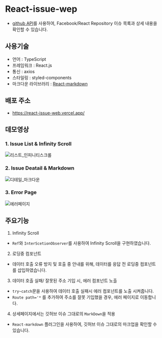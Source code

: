 # React-issue-wep

- [github API](https://docs.github.com/ko/rest?apiVersion=2022-11-28)를 사용하여, Facebook/React Repository 이슈 목록과 상세 내용을 확인할 수 있습니다.

## 사용기술

- 언어 : TypeScript
- 프레임워크 : React.js
- 통신 : axios
- 스타일링 : styled-components
- 마크다운 라이브러리 : [React-markdown](https://github.com/remarkjs/react-markdown)

## 배포 주소

- https://react-issue-web.vercel.app/

## 데모영상
### 1. Issue List & Infinity Scroll
![리스트_인피니티스크롤](https://github.com/JangHyunjeong/react-issue-web/assets/85441226/86a44975-a8e2-4491-a4e4-7e9f5ec7a68a)

### 2. Issue Deatail & Markdown
![디테일_마크다운](https://github.com/JangHyunjeong/react-issue-web/assets/85441226/4f84de60-adf2-4529-bdad-5b27d321d7b7)

### 3. Error Page
![에러페이지](https://github.com/JangHyunjeong/react-issue-web/assets/85441226/fd57b95e-2049-44ca-a88e-1279bd225753)



## 주요기능

1. Infinity Scroll

- `Ref`와 `InterScetionObserver`를 사용하여 Infinity Scroll을 구현하였습니다.

2. 로딩중 컴포넌트

- 데이터 호출 오류 방지 및 호출 중 안내를 위해, 데이터를 응답 전 로딩중 컴포넌트를 삽입하였습니다.

3. 데이터 호출 실패/ 잘못된 주소 기입 시, 에러 컴포넌트 노출

- `try~catch`문을 사용하여 데이터 호출 실패시 에러 컴포넌트를 노출 시켜줍니다.
- `Route path='*` 를 추가하여 주소를 잘못 기입했을 경우, 에러 페이지로 이동합니다. 

4. 상세페이지에서는 깃허브 이슈 그대로의 `MarkDown`을 적용

- `React-markdown` 플러그인을 사용하여, 깃허브 이슈 그대로의 마크업을 확인할 수 있습니다. 
